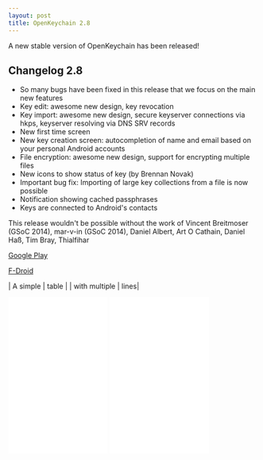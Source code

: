 ```yaml
---
layout: post
title: OpenKeychain 2.8
---
```


A new stable version of OpenKeychain has been released!

## Changelog 2.8
  * So many bugs have been fixed in this release that we focus on the main new features
  * Key edit: awesome new design, key revocation
  * Key import: awesome new design, secure keyserver connections via hkps, keyserver resolving via DNS SRV records
  * New first time screen
  * New key creation screen: autocompletion of name and email based on your personal Android accounts
  * File encryption: awesome new design, support for encrypting multiple files
  * New icons to show status of key (by Brennan Novak)
  * Important bug fix: Importing of large key collections from a file is now possible
  * Notification showing cached passphrases
  * Keys are connected to Android's contacts

This release wouldn't be possible without the work of Vincent Breitmoser (GSoC 2014), mar-v-in (GSoC 2014), Daniel Albert, Art O Cathain, Daniel Haß, Tim Bray, Thialfihar

[Google Play](https://play.google.com/store/apps/details?id=org.sufficientlysecure.keychain)

[F-Droid](https://f-droid.org/app/org.sufficientlysecure.keychain)

| A simple | table |
| with multiple | lines|

<iframe width="200" height="315" src="//www.youtube.com/embed/NzJBA1t_dt8?rel=0" frameborder="0" allowfullscreen></iframe>
<iframe width="200" height="315" src="//www.youtube.com/embed/DDf8fELUeHE?rel=0" frameborder="0" allowfullscreen></iframe>
